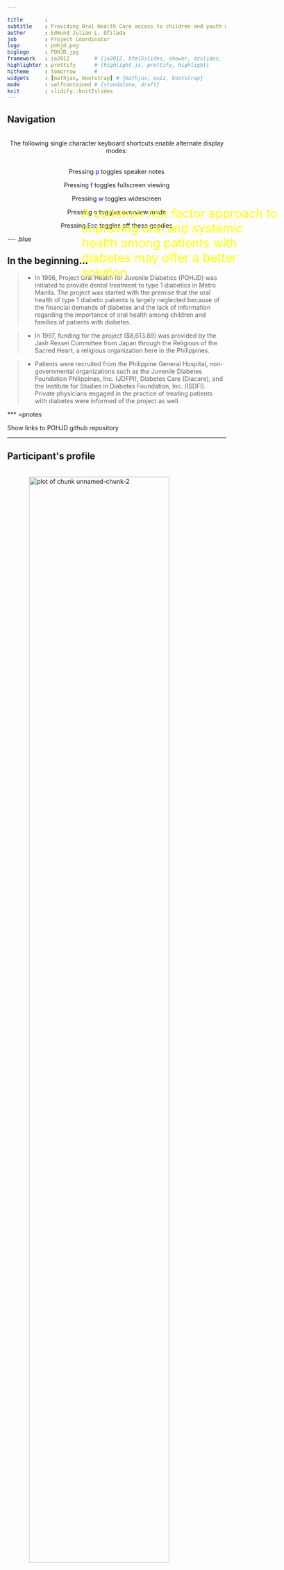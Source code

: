 ```yaml
---

title       : 
subtitle    : Providing Oral Health Care access to children and youth with diabetes
author      : Edmund Julian L. Ofilada
job         : Project Coordinator
logo        : pohjd.png
biglogo     : POHJD.jpg
framework   : io2012        # {io2012, html5slides, shower, dzslides, ...}
highlighter : prettify      # {highlight.js, prettify, highlight}
hitheme     : tomorrow      # 
widgets     : [mathjax, bootstrap] # {mathjax, quiz, bootstrap}
mode        : selfcontained # {standalone, draft}
knit        : slidify::knit2slides
---
```





## Navigation

<br>

<div><center>The following single character keyboard shortcuts enable alternate display modes:</center></div>

<br>

<p><center>Pressing <span style="color:blue">p</span> toggles speaker notes</center></p>
<p><center>Pressing <span style="color:blue">f</span> toggles fullscreen viewing</center></p>
<p><center>Pressing <span style="color:blue">w</span> toggles widescreen</center></p>
<p><center>Pressing <span style="color:blue">o</span> toggles overview mode</center></p>
<p><center>Pressing <span style="color:blue">Esc</span> toggles off these goodies</center></p>

--- .blue

## In the beginning... 

> - In 1996, Project Oral Health for Juvenile Diabetics (POHJD) was initiated to provide dental treatment to type 1 diabetics in Metro Manila.  The project was started with the premise that the oral health of type 1 diabetic patients is largely neglected because of the financial demands of diabetes and the lack of information regarding the importance of oral health among children and families of patients with diabetes.  

> - In 1997, funding for the project ($8,613.89) was provided by the Jash Ressei Committee from Japan through the Religious of the Sacred Heart, a religious organization here in the Philippines.

> - Patients were recruited from the Philippine General Hospital, non-governmental organizations such as the Juvenile Diabetes Foundation Philippines, Inc. (JDFPI), Diabetes Care (Diacare), and the Institute for Studies in Diabetes Foundation, Inc. (ISDFI). Private physicians engaged in the practice of treating patients with diabetes were informed of the project as well. 

*** =pnotes

Show links to POHJD github repository

--- 

## Participant's profile 

<br>

<img src="assets/img/profile.PNG" title="plot of chunk unnamed-chunk-2" alt="plot of chunk unnamed-chunk-2" width="80%" style="display: block; margin: auto;" />


--- .blue

## By December of 2011... 

> - POHJD was able to provide dental treatment to 100 children and youth with diabetes  

> - 202 consultations and oral examinations, 114 pocket probing, and 431 x-ray examinations were performed

> - 449 teeth were restored using amalgam, composite and glass ionomer restorations

> - Only 19 Root Canal Treatments compared to 212 tooth extractions were performed

> - 226 pit and fissure sealants and 53 topical fluoride applications

> - 155 scaling and polishing (removal of tartar) and 28 root planings (treatment for periodontitis) were performed

*** =pnotes

Show links to POHJD github repository

--- .segue 

## What we found in  between ...

<img src="assets/img/barrier.png" title="plot of chunk unnamed-chunk-3" alt="plot of chunk unnamed-chunk-3" width="80%" style="display: block; margin: auto;" />

---
        

<div class="tas">
     <figure>
           <img src="assets/img/xcaries.JPG" />
           <figcaption>tooth decay</figcaption>
     </figure>           
</div>

<div class="tas">
     <figure>
           <img src="assets/img/xmorecaries.jpg" />
           <figcaption>more decay</figcaption>
     </figure>           
</div>
<div class="tas">
     <figure>
           <img src="assets/img/xevenmorecaries.JPG" />
           <figcaption>even more</figcaption>
     </figure>           
</div>
<div class="tas">
     <figure>
           <img src="assets/img/missingteeth.jpg" />
           <figcaption>missing teeth</figcaption>
     </figure>           
</div>
<div class="tas">
     <figure>
           <img src="assets/img/swollengums.JPG" />
           <figcaption>swollen gums</figcaption>
     </figure>           
</div>
<div class="tas">
     <figure>
           <img src="assets/img/bleedinggums.JPG" />
           <figcaption>bleeding gums</figcaption>
     </figure>           
</div>
<div class="tas">
     <figure>
           <img src="assets/img/mobileteeth.jpg" />
           <figcaption>mobile teeth</figcaption>
     </figure>           
</div>
<div class="tas">
     <figure>
           <img src="assets/img/pus.JPG" />
           <figcaption>pus</figcaption>
     </figure>           
</div>

--- 

## DMFT Index

<div>The<span style="color:blue"> DMFT</span> index is a simple count of the number of <span style="color:blue">decayed, missing and filled</span> teeth in an individual averaged over a population or age group.  It is a widely accepted method for comparing prevalence of tooth decay between populations. Adding <span style="color:blue">D, M, and F </span>yields the DMFT score.</div>

<br>


|AgeGrp | Decayed| Missing| Filled| DMFT|
|:------|-------:|-------:|------:|----:|
|1-5    |     1.0|     0.0|    2.5|  3.5|
|6-10   |     6.9|     0.5|    0.8|  8.2|
|11-15  |     6.6|     0.8|    1.3|  8.7|
|16-20  |    11.4|     1.0|    1.7| 14.3|
|21-25  |     8.9|     3.5|    1.4| 14.3|
|26-30  |     5.4|     7.5|    4.3| 19.3|

--- 

## Decayed, Missing and Filled Teeth 

<br>

<img src="assets/fig/unnamed-chunk-5-1.png" title="plot of chunk unnamed-chunk-5" alt="plot of chunk unnamed-chunk-5" style="display: block; margin: auto;" />

_TAKE NOTE: the scales for the y-axis are different_

--- 

## Periodontitis and Age

<br>

<img src="assets/img/periopredictor.PNG" title="plot of chunk unnamed-chunk-6" alt="plot of chunk unnamed-chunk-6" width="80%" style="display: block; margin: auto;" />

_Age was a significant predictor of periodontitis_

--- 

## Periodontitis and Tooth Decay

<br>

<img src="assets/img/cariespredictperio.PNG" title="plot of chunk unnamed-chunk-7" alt="plot of chunk unnamed-chunk-7" width="60%" style="display: block; margin: auto;" />

_Tooth decay was a significant predictor of periodontitis_

<div> 
  <img alt="graphic with four colored squares"
    src="assets/img/logo.jpg" /> 
</div> 

--- 

## Early Onset Periodontitis

<br>

<img src="assets/img/perioprofile.PNG" title="plot of chunk unnamed-chunk-8" alt="plot of chunk unnamed-chunk-8" width="80%" style="display: block; margin: auto;" />

_A sub-group of the population tend to develop periodontitis early consistent with reports in literature_

--- .blue

## Barriers to Access to Dental Care

<br>

* The following were the reasons cited by the respondents for their reluctance to seek dental treatment: 
    - cost of dental consultation and management (cited by 50%); 
    - difficulty in finding dentists who are willing to treat diabetic patients (30.8%); 
    - fear of dental procedures (24.4%); 
    - the need to obtain medical clearance (14.1%); and 
    - fear of delayed healing (17%) and of uncontrolled bleeding (10%). 
 
 _A third of the patients also related a previous experience of being refused dental treatment by a dentist._

--- .segue .bigger

## Commonalities between <br> Diabetes and Oral Health

--- .centeredtext bg:#7FFFD4

## Sugar intake largely determines severity of disease in oral health and diabetes.

--- &twocol .multicol bg:#98FB98

*** =left

<br>

<span style="color:#56B4E9">High sugar intake leads to high rates of tooth decay</span>


<img src="assets/img/caries.jpg" title="plot of chunk unnamed-chunk-9" alt="plot of chunk unnamed-chunk-9" width="80%" style="display: block; margin: auto;" />

*** =right

<br>

<img src="assets/img/meter.jpg" title="plot of chunk unnamed-chunk-10" alt="plot of chunk unnamed-chunk-10" width="80%" style="display: block; margin: auto;" />

<span style="color:#CC79A7">High sugar intake leads to poor glycemic control</span>


--- &twocol .multicol bg:#98FB98

*** =left

<br><br>

<span style="color:#56B4E9">Dental treatment is usually not covered by health insurance </span>

*** =right

<p><br><br><br><p>

<span style="color:#CC79A7">Blood sugar monitoring and medications are costly</span>

--- &twocol .multicol bg:#98FB98

*** =left

<span style="color:#56B4E9">Poor oral health predisposes to poor glycemic control and... </span>

<img src="assets/img/high468.jpg" title="plot of chunk unnamed-chunk-11" alt="plot of chunk unnamed-chunk-11" width="60%" style="display: block; margin: auto;" />

*** =right

<br>

<img src="assets/img/gingivitis.JPG" title="plot of chunk unnamed-chunk-12" alt="plot of chunk unnamed-chunk-12" width="80%" style="display: block; margin: auto;" />

<span style="color:#CC79A7">...poor glycemic control predisposes to gum disease.</span>


--- .centeredtext bg:#7FFFD4

## Success in improving oral health and blood sugar levels are largely dependent on the patient's knowledge and motivation.

--- .segue .bigger

## Conclusion

<img src="assets/img/osh.png" title="plot of chunk unnamed-chunk-13" alt="plot of chunk unnamed-chunk-13" width="50%" style="display: block; margin: auto;" />

--- bg:url(assets/img/osh.png);background-size:cover 

<div style="position: absolute; left: 400px; right: 100px; top:500px; z-index:10">
    <p style="color:yellow; font-size: 28px; lineheight: 1.0">A common risk factor approach to improving oral and systemic health among patients with diabetes may offer a better solution</p>
</div>

*** =pnotes

A common risk factor approach to improving oral and systemic health among patients with diabetes may offer a better solution


--- &carousel bg:#7FFFD4

## POHJD Milestone Events

*** {class: active, img: "assets/img/wddPGH.jpg"}
World Diabetes Day - Focus on Oral Health 2012 at the UP-PGH

*** {img: "assets/img/wddSLMc.jpg"}
World Diabetes Day - Focus on Oral Health 2014 at SLMC

*** {img: "assets/img/wddSLMC2.jpg"}
World Diabetes Day - Focus on Mom 2014 at SLMC

*** {img: "assets/img/slide1.JPG"}
Educational Material on Oral Health Care for Diabetics

*** {img: "assets/img/davao.jpg"}
Advocating Oral Health - Diabetes Camp in Davao

*** {img: "assets/img/cope.jpg"}
Advocating Oral Health - Camp Cope in Tagaytay

--- .blue

## Insights learned from POHJD

> - There is a tendency for type 1 diabetic patients to neglect their oral health due to financial constraints and lack of motivation and/or education to seek dental treatment. POHJD participants have been known to underdose their insulin or use expired insulin in order to cut cost of medication.

> - Despite the presence of enormous amounts of dental pathology in their mouths and the offer of free dental treatment, there is a poor attendance among patients at POHJD. We estimate that POHJD was only able to treat 10-15 % of the type 1 diabetic population
in Manila.

> - Patient participation grew when insulin, insulin syringes, and blood glucose monitoring strips were given free to the patients.

--- .blue

## Insights learned from POHJD

> - Patient compliance to doctors prescribed diet improved while the patients were undergoing dental treatment. Basic information that diabetic patients should know was reinforced during dental visits. Blood sugar testing before dental treatment helped patients to appreciate the importance of monitoring their blood sugar at home and during dental visits.

> - Effects of sugar on other parts of the bodies like the eyes and kidneys, became easier for diabetic children and youth to understand when they see the effects of sugar on their teeth and the pain and problems that it brings. The unpleasant experience of tooth extraction translates into increased motivation to control blood sugar to avoid the effects of high blood sugar on the eyes and other organs.

> - The lack of a systematic recall program failed to sustain the gains acquired and allowed new decay to reappear in other teeth. Preventive programs was not given much stress at the start of theproject as efforts were concentrated in treatment of decayed teeth.

--- .blue

## Insights learned from POHJD

> - The lack of information materials or brochures on oral health resulted in poor retention of concepts learned while on the dental chair. Educational materials on oral health became available only on 2014 after a grant from Engineer David M Consunji.

> - Unless patients are encouraged to attend school, many children with diabetes will never become self-sufficient to address the demands of their disease and remain dependent on family for assistance or hand-outs. Many content themselves without any actual income and serve the members of the family by doing household chores.

--- 

## Links 

<a class='example' href="http://docofi.github.io/ProjectOralHealthforJuvenileDiabetics/">click here</a>

[Project Oral Health for juvenile Diabetics Website](https://www.projectoralhealth.org)

[Project Oral Health for juvenile Diabetics Shiny App](https://docofi.shinyapps.io/ShinyApp10/)

[Project Oral Health for juvenile Diabetics Comics](http://www.slideshare.net/pinoydental/dental-comics-by-dr-ed-ofilada)

--- bg:#7FFFD4

<a class='definition' href="http://docofi.github.io/ProjectOralHealthforJuvenileDiabetics/">click here</a>

## Publications

- Managing Periodontitis in Type I Diabetic Patients Improves Glycemic Control: A Case Report
    - Journal of the ASEAN Federation of Endocrine Societies v. 31, n. 2, 2016.
    - http://www.asean-endocrinejournal.org/index.php/JAFES/article/view/321/763
- Improvement in Periodontitis Following Conservative Periodontal Treatment in a Type 1 Diabetic Patient
    - Journal of the ASEAN Federation of Endocrine Societies v. 30, n. 1, 2015.
    - http://www.asean-endocrinejournal.org/index.php/JAFES/article/view/206/624
- Diabetes and Oral Health
    - Diabetes Watch, a publication of Diabetes Philippines. Issue dedicated to Oral Health. January-April 2015
- Oral Health Status of Children Attending a Summer Camp for Diabetes Children.
    - Journal of the ASEAN Federation of Endocrine Societies v. 30, n. 2, 2015.
    - http://asean-endocrinejournal.org/index.php/JAFES/article/view/231/657

--- bg:#7FFFD4

## Publications (continuation)

- [A Pilot Study to Determine the Attitudes and Practices Regarding Oral Health Among Physicians Treating Patients with Diabetes.](https://www.researchgate.net/publication/271270412_A_Pilot_Study_to_Determine_the_Attitudes_and_Practices_Regarding_Oral_Health_Among_Physicians_Treating_Patients_with_Diabetes)
    - Journal of the Philippine Dental Association 2014; 64 (2): 36-48
    - A Survey on the Barriers to Dental Care among Individuals with Type 1 Diabetes.
    - Philippine Journal of Internal Medicine. April - June 2013 ; 51(2):
    - http://74.81.82.220/index.php/pjim/436-phil-journal-of-internal-medicine-vol51-no2
- Periodontal Health of Type 1 Diabetic Patients in the Philippines.
    - St. Luke's Journal of Medicine 07/2012; 08(2):33-38.
    - https://www.researchgate.net/publication/255181088_Periodontal_Health_of_Type_1_Diabetic_Patients_in_the_Philippines


--- bg:#7FFFD4

## Publications (continuation...)

- [Caries Experience of insulin-Dependent Diabetic Patients in the Philippines.](https://www.researchgate.net/publication/236905741_Caries_Experience_of_insulin-_Dependent_Diabetic_Patients_in_the_Philippines)
    - www.projectoralhealth.org
    - A website for Project Oral Health for Juvenile Diabetics.
- The Oral Health of Diabetics.
    - June-August 1995 The Journal of the Philippine Dental Association (Vol. 47, No.1)
    
Some of my published article may be found also by following this link to [ResearchGate](https://www.researchgate.net/profile/Edmund_julian_Ofilada)

--- .thank-you-slide

## Many thanks to the following for entrusting me with their type 1 diabetic wards

The UP-PGH Department of Pediatrics Section of Pediatric Endocrinology
<br>
The Juvenile Diabetes Foundation, Philippines
<br>
The Institute for Studies in Diabetes
<br>
Camp Cope
<br>
And most especially to The JASH Ressei Committee for funding the project and to the type 1 diabetic families for entrusted me with the care of their children

--- .thank-you-slide 

## Many thanks to the following for making it possible to make a presentation using the wonderful package slidify

Ramnath Vaidyanathan (author of slidify) Yan Holtz, Robert J. Walls, Goyo Ambrosio, Zev Ross, Therese M. Donovan, Michelle L. Brown, and Jonathan E. Katz for their wonderful tutorials on slidify and css  


--- bg:#7FFFD4

<div> 
  <img alt="graphic with four colored squares"
    src="assets/img/logopohjd.png" /> 
</div> 

&nbsp;
<hr />
<p style="text-align: center;">A work by <a href="https://github.com/docofi/">Edmund Julian Ofilada</a></p>
<p style="text-align: center;"><span style="color: #808080;"><em>eofilada@yahoo.com</em></span></p>

<!-- Add icon library -->
<link rel="stylesheet" href="https://cdnjs.cloudflare.com/ajax/libs/font-awesome/4.7.0/css/font-awesome.min.css">

<!-- Add font awesome icons -->
<p style="text-align: center;">
    <a href="https://twitter.com/DocOfi" class="fa fa-twitter"></a>
    <a href="https://www.linkedin.com/in/projectoralhealth/" class="fa fa-linkedin"></a>
    <a href="https://github.com/docofi/" class="fa fa-github"></a>
</p>

&nbsp;

